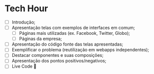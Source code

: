 # Tech Hour

- [ ] Introdução;
- [ ] Apresentação telas com exemplos de interfaces em comum;  
  - [ ] Páginas mais utilizadas (ex. Facebook, Twitter, Globo);
  - [ ] Páginas da empresa;
- [ ] Apresentação do código fonte das telas apresentadas;
- [ ] Exemplificar o problema (reutilização em webapps independentes);
- [ ] Destacar componentes e suas composições;
- [ ] Apresentação dos pontos positivos/negativos;
- [ ] Live Code :metal:
